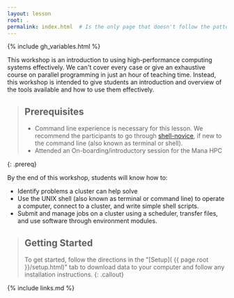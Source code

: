 ```yaml
---
layout: lesson
root: .
permalink: index.html  # Is the only page that doesn't follow the pattern /:path/index.html
---
```


{% include gh_variables.html %}

This workshop is an introduction to using high-performance computing systems
effectively. We can't cover every case or give an exhaustive course on parallel
programming in just an hour of teaching time. Instead, this workshop is intended
to give students an introduction and overview of the tools available and
how to use them effectively.

> ## Prerequisites
>
>  * Command line experience is necessary for this lesson. We recommend the  participants to go through [shell-novice](https://swcarpentry.github.io/shell-novice/), if new to the command line (also known as terminal or shell).
>  * Attended an On-boarding/introductory session for the Mana HPC
> 
{: .prereq}

By the end of this workshop, students will know how to:

* Identify problems a cluster can help solve
* Use the UNIX shell (also known as terminal or command line) to operate a
  computer, connect to a cluster, and write simple shell scripts.
* Submit and manage jobs on a cluster using a scheduler, transfer files, and
  use software through environment modules.

> ## Getting Started
>
> To get started, follow the directions in the "[Setup](
> {{ page.root }}/setup.html)" tab to download data to your computer and follow
> any installation instructions.
{: .callout}


<!-- > ## For Instructors -->
<!-- > -->
<!-- > If you are teaching this lesson in a workshop, please see the -->
<!-- > [Instructor notes](guide/). -->
<!-- {: .callout} -->

{% include links.md %}